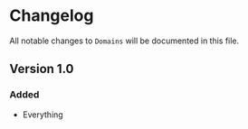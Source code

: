 # Changelog

All notable changes to `Domains` will be documented in this file.

## Version 1.0

### Added
- Everything
